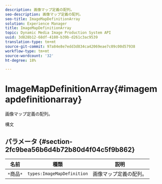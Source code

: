 ```yaml
---
description: 画像マップ定義の配列。
seo-description: 画像マップ定義の配列。
seo-title: ImageMapDefinitionArray
solution: Experience Manager
title: ImageMapDefinitionArray
topic: Dynamic Media Image Production System API
uuid: 3d828b12-68df-4180-b39b-d261c3ac9539
translation-type: tm+mt
source-git-commit: 97a84e8e7edd3d834ca42069eae7c09c00d57938
workflow-type: tm+mt
source-wordcount: '32'
ht-degree: 18%

---
```



# ImageMapDefinitionArray{#imagemapdefinitionarray}

画像マップ定義の配列。

構文

## パラメータ {#section-2fc9bea56b6d4b72b80d4f04c5f9b862}

| 名前 | 種類 | 説明 |
|---|---|---|
| `*`商品`*` | `types:ImageMapDefinition` | 画像マップ定義の配列。 |

